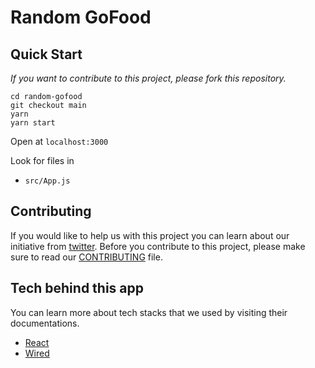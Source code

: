 # Random GoFood

## Quick Start

_If you want to contribute to this project, please fork this repository._

```
cd random-gofood
git checkout main
yarn
yarn start
```

Open at `localhost:3000`

Look for files in

- `src/App.js`

## Contributing

If you would like to help us with this project you can learn about our initiative from [twitter](https://twitter.com/ans4175/status/1457313278015639553?s=20). Before you contribute to this project, please make sure to read our [CONTRIBUTING](CONTRIBUTING.md) file.

## Tech behind this app

You can learn more about tech stacks that we used by visiting their documentations.

- [React](https://reactjs.org/)
- [Wired](https://wiredjs.com/)

